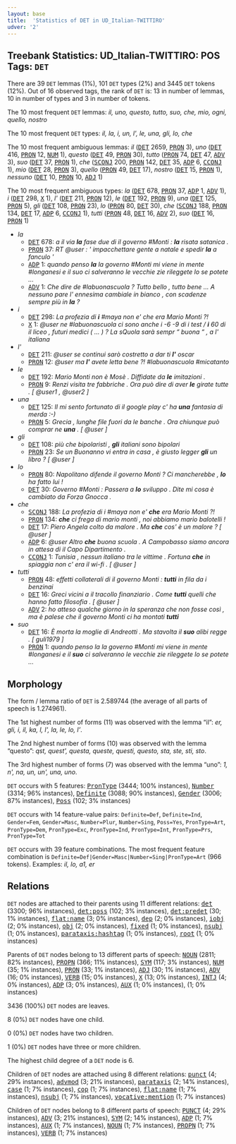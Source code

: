```yaml
---
layout: base
title:  'Statistics of DET in UD_Italian-TWITTIRO'
udver: '2'
---
```


## Treebank Statistics: UD_Italian-TWITTIRO: POS Tags: `DET`

There are 39 `DET` lemmas (1%), 101 `DET` types (2%) and 3445 `DET` tokens (12%).
Out of 16 observed tags, the rank of `DET` is: 13 in number of lemmas, 10 in number of types and 3 in number of tokens.

The 10 most frequent `DET` lemmas: <em>il, uno, questo, tutto, suo, che, mio, ogni, quello, nostro</em>

The 10 most frequent `DET` types:  <em>il, la, i, un, l', le, una, gli, lo, che</em>

The 10 most frequent ambiguous lemmas: <em>il</em> (<tt><a href="it_twittiro-pos-DET.html">DET</a></tt> 2659, <tt><a href="it_twittiro-pos-PRON.html">PRON</a></tt> 3), <em>uno</em> (<tt><a href="it_twittiro-pos-DET.html">DET</a></tt> 416, <tt><a href="it_twittiro-pos-PRON.html">PRON</a></tt> 12, <tt><a href="it_twittiro-pos-NUM.html">NUM</a></tt> 1), <em>questo</em> (<tt><a href="it_twittiro-pos-DET.html">DET</a></tt> 49, <tt><a href="it_twittiro-pos-PRON.html">PRON</a></tt> 30), <em>tutto</em> (<tt><a href="it_twittiro-pos-PRON.html">PRON</a></tt> 74, <tt><a href="it_twittiro-pos-DET.html">DET</a></tt> 47, <tt><a href="it_twittiro-pos-ADV.html">ADV</a></tt> 3), <em>suo</em> (<tt><a href="it_twittiro-pos-DET.html">DET</a></tt> 37, <tt><a href="it_twittiro-pos-PRON.html">PRON</a></tt> 1), <em>che</em> (<tt><a href="it_twittiro-pos-SCONJ.html">SCONJ</a></tt> 200, <tt><a href="it_twittiro-pos-PRON.html">PRON</a></tt> 142, <tt><a href="it_twittiro-pos-DET.html">DET</a></tt> 35, <tt><a href="it_twittiro-pos-ADP.html">ADP</a></tt> 6, <tt><a href="it_twittiro-pos-CCONJ.html">CCONJ</a></tt> 1), <em>mio</em> (<tt><a href="it_twittiro-pos-DET.html">DET</a></tt> 28, <tt><a href="it_twittiro-pos-PRON.html">PRON</a></tt> 3), <em>quello</em> (<tt><a href="it_twittiro-pos-PRON.html">PRON</a></tt> 49, <tt><a href="it_twittiro-pos-DET.html">DET</a></tt> 17), <em>nostro</em> (<tt><a href="it_twittiro-pos-DET.html">DET</a></tt> 15, <tt><a href="it_twittiro-pos-PRON.html">PRON</a></tt> 1), <em>nessuno</em> (<tt><a href="it_twittiro-pos-DET.html">DET</a></tt> 10, <tt><a href="it_twittiro-pos-PRON.html">PRON</a></tt> 10, <tt><a href="it_twittiro-pos-ADJ.html">ADJ</a></tt> 1)

The 10 most frequent ambiguous types:  <em>la</em> (<tt><a href="it_twittiro-pos-DET.html">DET</a></tt> 678, <tt><a href="it_twittiro-pos-PRON.html">PRON</a></tt> 37, <tt><a href="it_twittiro-pos-ADP.html">ADP</a></tt> 1, <tt><a href="it_twittiro-pos-ADV.html">ADV</a></tt> 1), <em>i</em> (<tt><a href="it_twittiro-pos-DET.html">DET</a></tt> 298, <tt><a href="it_twittiro-pos-X.html">X</a></tt> 1), <em>l'</em> (<tt><a href="it_twittiro-pos-DET.html">DET</a></tt> 211, <tt><a href="it_twittiro-pos-PRON.html">PRON</a></tt> 12), <em>le</em> (<tt><a href="it_twittiro-pos-DET.html">DET</a></tt> 192, <tt><a href="it_twittiro-pos-PRON.html">PRON</a></tt> 9), <em>una</em> (<tt><a href="it_twittiro-pos-DET.html">DET</a></tt> 125, <tt><a href="it_twittiro-pos-PRON.html">PRON</a></tt> 5), <em>gli</em> (<tt><a href="it_twittiro-pos-DET.html">DET</a></tt> 108, <tt><a href="it_twittiro-pos-PRON.html">PRON</a></tt> 23), <em>lo</em> (<tt><a href="it_twittiro-pos-PRON.html">PRON</a></tt> 80, <tt><a href="it_twittiro-pos-DET.html">DET</a></tt> 30), <em>che</em> (<tt><a href="it_twittiro-pos-SCONJ.html">SCONJ</a></tt> 188, <tt><a href="it_twittiro-pos-PRON.html">PRON</a></tt> 134, <tt><a href="it_twittiro-pos-DET.html">DET</a></tt> 17, <tt><a href="it_twittiro-pos-ADP.html">ADP</a></tt> 6, <tt><a href="it_twittiro-pos-CCONJ.html">CCONJ</a></tt> 1), <em>tutti</em> (<tt><a href="it_twittiro-pos-PRON.html">PRON</a></tt> 48, <tt><a href="it_twittiro-pos-DET.html">DET</a></tt> 16, <tt><a href="it_twittiro-pos-ADV.html">ADV</a></tt> 2), <em>suo</em> (<tt><a href="it_twittiro-pos-DET.html">DET</a></tt> 16, <tt><a href="it_twittiro-pos-PRON.html">PRON</a></tt> 1)


* <em>la</em>
  * <tt><a href="it_twittiro-pos-DET.html">DET</a></tt> 678: <em>a il via <b>la</b> fase due di il governo #Monti : <b>la</b> risata satanica .</em>
  * <tt><a href="it_twittiro-pos-PRON.html">PRON</a></tt> 37: <em>RT @user : ' impacchettare gente a natale e spedir <b>la</b> a fanculo '</em>
  * <tt><a href="it_twittiro-pos-ADP.html">ADP</a></tt> 1: <em>quando penso <b>la</b> la governo #Monti mi viene in mente #longanesi e il suo ci salveranno le vecchie zie rileggete lo se potete ...</em>
  * <tt><a href="it_twittiro-pos-ADV.html">ADV</a></tt> 1: <em>Che dire de #labuonascuola ? Tutto bello , tutto bene ... A nessuno pare l' ennesima cambiale in bianco , con scadenze sempre più in <b>la</b> ?</em>
* <em>i</em>
  * <tt><a href="it_twittiro-pos-DET.html">DET</a></tt> 298: <em>La profezia di <b>i</b> #maya non e' che era Mario Monti ?!</em>
  * <tt><a href="it_twittiro-pos-X.html">X</a></tt> 1: <em>@user ne #labuonascuola ci sono anche i -6 -9 di i test / <b>i</b> 60 di il liceo , futuri medici ( ... ) ? La sQuola sarà sempr “ buona “ , a l' italiana</em>
* <em>l'</em>
  * <tt><a href="it_twittiro-pos-DET.html">DET</a></tt> 211: <em>@user se continui sarò costretto a dar ti <b>l'</b> oscar</em>
  * <tt><a href="it_twittiro-pos-PRON.html">PRON</a></tt> 12: <em>@user ma <b>l'</b> avete letta bene ?! #labuonascuola #micatanto</em>
* <em>le</em>
  * <tt><a href="it_twittiro-pos-DET.html">DET</a></tt> 192: <em>Mario Monti non è Mosè . Diffidate da <b>le</b> imitazioni .</em>
  * <tt><a href="it_twittiro-pos-PRON.html">PRON</a></tt> 9: <em>Renzi visita tre fabbriche . Ora può dire di aver <b>le</b> girate tutte . [ @user1 , @user2 ]</em>
* <em>una</em>
  * <tt><a href="it_twittiro-pos-DET.html">DET</a></tt> 125: <em>Il mi sento fortunato di il google play c' ha <b>una</b> fantasia di merda :-)</em>
  * <tt><a href="it_twittiro-pos-PRON.html">PRON</a></tt> 5: <em>Grecia , lunghe file fuori da le banche . Ora chiunque può comprar ne <b>una</b> . [ @user ]</em>
* <em>gli</em>
  * <tt><a href="it_twittiro-pos-DET.html">DET</a></tt> 108: <em>più che bipolaristi , <b>gli</b> italiani sono bipolari</em>
  * <tt><a href="it_twittiro-pos-PRON.html">PRON</a></tt> 23: <em>Se un Buonanno vi entra in casa , è giusto legger <b>gli</b> un libro ? [ @user ]</em>
* <em>lo</em>
  * <tt><a href="it_twittiro-pos-PRON.html">PRON</a></tt> 80: <em>Napolitano difende il governo Monti ? Ci mancherebbe , <b>lo</b> ha fatto lui !</em>
  * <tt><a href="it_twittiro-pos-DET.html">DET</a></tt> 30: <em>Governo #Monti : Passera a <b>lo</b> sviluppo . Dite mi cosa è cambiato da Forza Gnocca .</em>
* <em>che</em>
  * <tt><a href="it_twittiro-pos-SCONJ.html">SCONJ</a></tt> 188: <em>La profezia di i #maya non e' <b>che</b> era Mario Monti ?!</em>
  * <tt><a href="it_twittiro-pos-PRON.html">PRON</a></tt> 134: <em><b>che</b> ci frega di mario monti , noi abbiamo mario balotelli !</em>
  * <tt><a href="it_twittiro-pos-DET.html">DET</a></tt> 17: <em>Piero Angela colto da malore . Ma <b>che</b> cos' è un malore ? [ @user ]</em>
  * <tt><a href="it_twittiro-pos-ADP.html">ADP</a></tt> 6: <em>@user Altro <b>che</b> buona scuola . A Campobasso siamo ancora in attesa di il Capo Dipartimento .</em>
  * <tt><a href="it_twittiro-pos-CCONJ.html">CCONJ</a></tt> 1: <em>Tunisia , nessun italiano tra le vittime . Fortuna <b>che</b> in spiaggia non c' era il wi-fi . [ @user ]</em>
* <em>tutti</em>
  * <tt><a href="it_twittiro-pos-PRON.html">PRON</a></tt> 48: <em>effetti collaterali di il governo Monti : <b>tutti</b> in fila da i benzinai</em>
  * <tt><a href="it_twittiro-pos-DET.html">DET</a></tt> 16: <em>Greci vicini a il tracollo finanziario . Come <b>tutti</b> quelli che hanno fatto filosofia . [ @user ]</em>
  * <tt><a href="it_twittiro-pos-ADV.html">ADV</a></tt> 2: <em>ho atteso qualche giorno in la speranza che non fosse così , ma è palese che il governo Monti ci ha montati <b>tutti</b></em>
* <em>suo</em>
  * <tt><a href="it_twittiro-pos-DET.html">DET</a></tt> 16: <em>È morta la moglie di Andreotti . Ma stavolta il <b>suo</b> alibi regge . [ guli1979 ]</em>
  * <tt><a href="it_twittiro-pos-PRON.html">PRON</a></tt> 1: <em>quando penso la la governo #Monti mi viene in mente #longanesi e il <b>suo</b> ci salveranno le vecchie zie rileggete lo se potete ...</em>

## Morphology

The form / lemma ratio of `DET` is 2.589744 (the average of all parts of speech is 1.274961).

The 1st highest number of forms (11) was observed with the lemma “il”: <em>er, gli, i, il, ka, l, l', la, le, lo, l’</em>.

The 2nd highest number of forms (10) was observed with the lemma “questo”: <em>qst, quest', questa, queste, questi, questo, sta, ste, sti, sto</em>.

The 3rd highest number of forms (7) was observed with the lemma “uno”: <em>1, n', na, un, un', una, uno</em>.

`DET` occurs with 5 features: <tt><a href="it_twittiro-feat-PronType.html">PronType</a></tt> (3444; 100% instances), <tt><a href="it_twittiro-feat-Number.html">Number</a></tt> (3314; 96% instances), <tt><a href="it_twittiro-feat-Definite.html">Definite</a></tt> (3088; 90% instances), <tt><a href="it_twittiro-feat-Gender.html">Gender</a></tt> (3006; 87% instances), <tt><a href="it_twittiro-feat-Poss.html">Poss</a></tt> (102; 3% instances)

`DET` occurs with 14 feature-value pairs: `Definite=Def`, `Definite=Ind`, `Gender=Fem`, `Gender=Masc`, `Number=Plur`, `Number=Sing`, `Poss=Yes`, `PronType=Art`, `PronType=Dem`, `PronType=Exc`, `PronType=Ind`, `PronType=Int`, `PronType=Prs`, `PronType=Tot`

`DET` occurs with 39 feature combinations.
The most frequent feature combination is `Definite=Def|Gender=Masc|Number=Sing|PronType=Art` (966 tokens).
Examples: <em>il, lo, a1, er</em>


## Relations

`DET` nodes are attached to their parents using 11 different relations: <tt><a href="it_twittiro-dep-det.html">det</a></tt> (3300; 96% instances), <tt><a href="it_twittiro-dep-det-poss.html">det:poss</a></tt> (102; 3% instances), <tt><a href="it_twittiro-dep-det-predet.html">det:predet</a></tt> (30; 1% instances), <tt><a href="it_twittiro-dep-flat-name.html">flat:name</a></tt> (3; 0% instances), <tt><a href="it_twittiro-dep-dep.html">dep</a></tt> (2; 0% instances), <tt><a href="it_twittiro-dep-iobj.html">iobj</a></tt> (2; 0% instances), <tt><a href="it_twittiro-dep-obj.html">obj</a></tt> (2; 0% instances), <tt><a href="it_twittiro-dep-fixed.html">fixed</a></tt> (1; 0% instances), <tt><a href="it_twittiro-dep-nsubj.html">nsubj</a></tt> (1; 0% instances), <tt><a href="it_twittiro-dep-parataxis-hashtag.html">parataxis:hashtag</a></tt> (1; 0% instances), <tt><a href="it_twittiro-dep-root.html">root</a></tt> (1; 0% instances)

Parents of `DET` nodes belong to 13 different parts of speech: <tt><a href="it_twittiro-pos-NOUN.html">NOUN</a></tt> (2811; 82% instances), <tt><a href="it_twittiro-pos-PROPN.html">PROPN</a></tt> (366; 11% instances), <tt><a href="it_twittiro-pos-SYM.html">SYM</a></tt> (117; 3% instances), <tt><a href="it_twittiro-pos-NUM.html">NUM</a></tt> (35; 1% instances), <tt><a href="it_twittiro-pos-PRON.html">PRON</a></tt> (33; 1% instances), <tt><a href="it_twittiro-pos-ADJ.html">ADJ</a></tt> (30; 1% instances), <tt><a href="it_twittiro-pos-ADV.html">ADV</a></tt> (16; 0% instances), <tt><a href="it_twittiro-pos-VERB.html">VERB</a></tt> (15; 0% instances), <tt><a href="it_twittiro-pos-X.html">X</a></tt> (13; 0% instances), <tt><a href="it_twittiro-pos-INTJ.html">INTJ</a></tt> (4; 0% instances), <tt><a href="it_twittiro-pos-ADP.html">ADP</a></tt> (3; 0% instances), <tt><a href="it_twittiro-pos-AUX.html">AUX</a></tt> (1; 0% instances),  (1; 0% instances)

3436 (100%) `DET` nodes are leaves.

8 (0%) `DET` nodes have one child.

0 (0%) `DET` nodes have two children.

1 (0%) `DET` nodes have three or more children.

The highest child degree of a `DET` node is 6.

Children of `DET` nodes are attached using 8 different relations: <tt><a href="it_twittiro-dep-punct.html">punct</a></tt> (4; 29% instances), <tt><a href="it_twittiro-dep-advmod.html">advmod</a></tt> (3; 21% instances), <tt><a href="it_twittiro-dep-parataxis.html">parataxis</a></tt> (2; 14% instances), <tt><a href="it_twittiro-dep-case.html">case</a></tt> (1; 7% instances), <tt><a href="it_twittiro-dep-cop.html">cop</a></tt> (1; 7% instances), <tt><a href="it_twittiro-dep-flat-name.html">flat:name</a></tt> (1; 7% instances), <tt><a href="it_twittiro-dep-nsubj.html">nsubj</a></tt> (1; 7% instances), <tt><a href="it_twittiro-dep-vocative-mention.html">vocative:mention</a></tt> (1; 7% instances)

Children of `DET` nodes belong to 8 different parts of speech: <tt><a href="it_twittiro-pos-PUNCT.html">PUNCT</a></tt> (4; 29% instances), <tt><a href="it_twittiro-pos-ADV.html">ADV</a></tt> (3; 21% instances), <tt><a href="it_twittiro-pos-SYM.html">SYM</a></tt> (2; 14% instances), <tt><a href="it_twittiro-pos-ADP.html">ADP</a></tt> (1; 7% instances), <tt><a href="it_twittiro-pos-AUX.html">AUX</a></tt> (1; 7% instances), <tt><a href="it_twittiro-pos-NOUN.html">NOUN</a></tt> (1; 7% instances), <tt><a href="it_twittiro-pos-PROPN.html">PROPN</a></tt> (1; 7% instances), <tt><a href="it_twittiro-pos-VERB.html">VERB</a></tt> (1; 7% instances)

